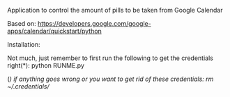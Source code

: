 Application to control the amount of pills to be taken from Google Calendar

Based on:
https://developers.google.com/google-apps/calendar/quickstart/python

Installation:

Not much, just remember to first run the following to get the credentials right(*): 
python RUNME.py

(*) if anything goes wrong or you want to get rid of these credentials:
rm ~/.credentials/*

